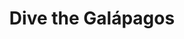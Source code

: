 ---
external_url: http://divegoals.com/dive/2018/01/29/galapagos.html
title: Dive the Galápagos
image: /media/img/posts/goals/2018-01-20-galapagos/galapagos.jpg
description: Diving in the Galápagos quickly became one of my top goals after completing PADI Open Water and Advanced certifications over Labor Day weekend in 2017. Just before the New Year's holiday, my friend Joe and I headed south to explore the islands and document the marine life. Based on our experiences, I prepared a guide to help make the trip logistics a little less daunting for others.
category: goal
og_title: 
og_description:
og_image: /media/img/posts/goals/2018-01-20-galapagos/galapagos.jpg
og_type: website
tags: 
- activity
---